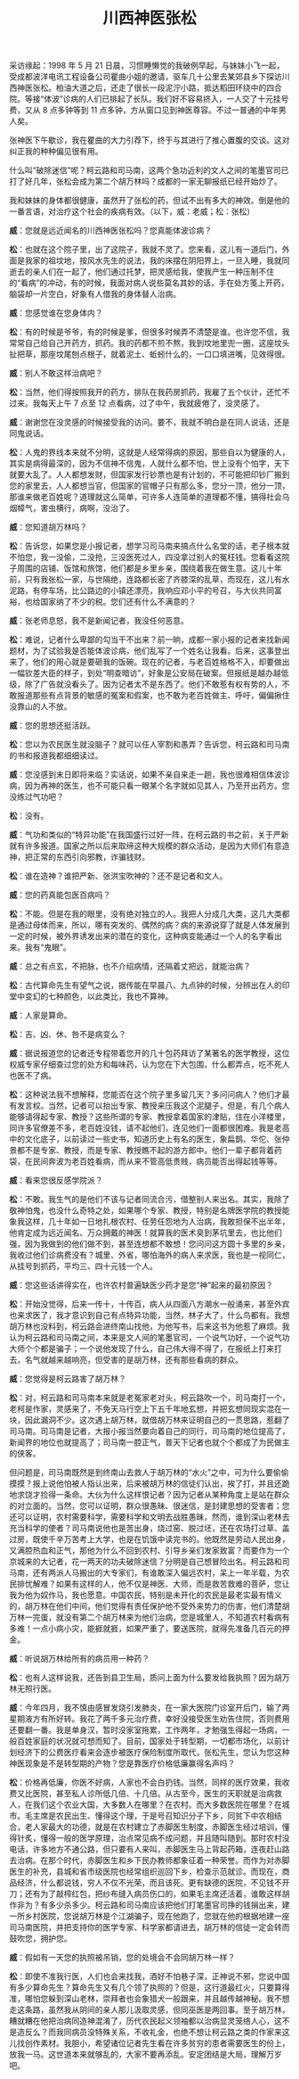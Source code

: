 ﻿---
title: 川西神医张松
---

采访缘起：1998 年 5 月 21 日晨，习惯睡懒觉的我破例早起，与妹妹小飞一起，受成都波洋电讯工程设备公司瞿曲小姐的邀请，驱车几十公里去某郊县乡下探访川西神医张松。柏油大道之后，还走了很长一段泥泞小路，抵达稻田环绕中的四合院。等接“体波”诊病的人们已排起了长队。我们好不容易挤入，一人交了十元挂号费，又从 8 点多钟等到 11 点多钟，方从窗口见到神医尊容。不过一普通的中年男人矣。

张神医下午歇诊，我在瞿曲的大力引荐下，终于与其进行了推心置腹的交谈。这对纠正我的种种偏见很有用。

什么叫“破除迷信”呢？柯云路和司马南，这两个急功近利的文人之间的笔墨官司已打了好几年，张松会成为第二个胡万林吗？成都的一家无聊报纸已经开始炒了。

我和妹妹的身体都很健康，虽然开了张松的药，但试不出有多大的神效。倒是他的一番言语，对治疗这个社会的疾病有效。（以下，威：老威；松：张松）

**威**：您就是远近闻名的川西神医张松吗？您真能体波诊病？

**松**：也就在这个院子里，出了这院子，我就不灵了。您来看，这儿有一道后门，外面是我家的祖坟地，按风水先生的说法，我的床摆在阴阳界上，一旦入睡，我就同逝去的亲人们在一起了，他们通过托梦，把灵感给我，使我产生一种压制不住的“看病”的冲动，有的时候，我面对病人说些莫名其妙的话，手在处方笺上开药，脑袋却一片空白，好象有人借我的身体替人治病。

**威**：您感觉谁在您身体内？

**松**：有的时候是爷爷，有的时候是爹，但很多时候弄不清楚是谁。也许您不信，我常常自己给自己开药方，抓药。我的药都不煎不熬，我到坟地里兜一圈，这座坟头扯把草，那座坟尾刨点根子，就着泥土、蚯蚓什么的，一口口填进嘴，见效得很。

**威**：别人不敢这样治病吧？

**松**：当然，他们得按照我开的药方，排队在我药房抓药，我雇了五个伙计，还忙不过来。我每天上午 7 点至 12 点看病，过了中午，我就疲倦了，没灵感了。

**威**：谢谢您在没灵感的时候接受我的访问。要不，我就不明白是在同人说话，还是同鬼说话。

**松**：人鬼的界线本来就不分明，这就是人经常得病的原因，那些自以为健康的人，其实是病得最深的，因为不信神不信鬼，人就什么都不怕，世上没有个怕字，天下就要大乱了。人人都想发财，但国家发行钞票也是有计划的，不可能把印钞厂搬到您的家里去，人人都想当官，但国家的官帽子只有那么多，您分一顶，他分一顶，那谁来做老百姓呢？道理就这么简单，可许多人连简单的道理都不懂，搞得社会乌烟幛气，害虫横行，病啊，没治了。

**威**：您知道胡万林吗？

**松**：告诉您，如果您是小报记者，想学习司马南来搞点什么名堂的话，老子根本就不怕您，我一没偷，二没抢，三没医死过人，四没拿过别人的冤枉钱。您看看这院子周围的店铺、饭馆和旅馆，他们都是乡里乡亲，围绕着我在做生意。这儿十年前，只有我张松一家，与世隔绝，连路都长密了齐膝深的乱草，而现在，这儿有水泥路，有停车场，比公路边的小镇还漂亮，我响应邓小平的号召，与大伙共同富裕，也给国家纳了不少的税。您们还有什么不满意的？

**威**：张老师息怒，我不是新闻记者，我没任何恶意。

**松**：难说，记者什么卑鄙的勾当干不出来？前一晌，成都一家小报的记者来找新闻题材，为了试验我是否能体波诊病，他们乱写了一个姓名让我看。后来，这事登出来了，他们的用心就是要砸我的饭碗。现在的记者，与老百姓格格不入，却要做出一幅钦差大臣的样子，到处“明查暗访”，好象是公安局在破案。但报纸是越办越低级，除了广告就没看头了。因为记者太不是东西了。他们不敢惹有权有势的人，不敢报道那些有点背景的敏感的冤案和假案，也不敢为老百姓做主、呼吁，偏偏揪住没靠山的人不放。

**威**：您的思想还挺活跃。

**松**：您以为农民医生就没脑子？就可以任人宰割和愚弄？告诉您，柯云路和司马南的书和报道我都细细读过。

**威**：您没感到末日即将来临？实话说，如果不亲自来走一趟，我也很难相信体波诊病，因为再神的医生，也不可能只看一眼某个名字就如见其人，乃至开出药方。您没练过气功吧？

**松**：没有。

**威**：气功和类似的“特异功能”在我国盛行过好一阵，在柯云路的书之前，关于严新就有许多报道。国家之所以后来取缔这种大规模的群众活动，是因为大师们有意造神，把正常的东西引向邪教，诈骗钱财。

**松**：谁在造神？谁把严新、张洪宝吹神的？还不是记者和文人。

**威**：您的药真能包医百病吗？

**松**：不能。但是在我的眼里，没有绝对独立的人。我把人分成几大类，这几大类都是通过母体而来，所以，哪有突发的、偶然的病？病的来源说穿了就是人体发展到一定的时候，被外界诱发出来的潜在的变化，这种病变能通过一个人的名字看出来。我有“鬼眼”。

**威**：总之有点玄，不把脉，也不介绍病情，还隔着丈把远，就能治病？

**松**：古代算命先生有望气之说，据传能在早晨八、九点钟的时候，分辨出在人的印堂中变幻的七种颜色，以此类比，我也不算神。

**威**：人家是算命。

**松**：吉、凶、休、咎不是病变么？

**威**：据说报道您的记者还专程带着您开的几十包药拜访了某著名的医学教授，这位权威专家仔细查过您的处方和每味药，认为您在下大包围，什么都弄点，吃不死人也医不了病。

**松**：这种说法我不想解释，您能否在这个院子里多留几天？多问问病人？他们才最有发言权。当然，记者可以抬出专家、教授来压我这个泥腿子，但是，有几个病人能够请得起专家、教授？这些所谓的专家、教授拿着国家的津贴，住在小洋楼里，同许多官僚差不多，老百姓没钱，请不起他们，连见他们一面都很困难。我是老高中的文化底子，以前读过一些史书，知道历史上有名的医生，象扁鹊、华佗、张仲景都不是专家、教授，而是专家、教授瞧不起的游方郎中。他们一辈子都背着药袋，在民间奔波为老百姓看病，而从来不管高低贵贱，病员能否出得起钱等等。

**威**：看来您很反感学院派？

**松**：不敢。我生气的是他们不该与记者同流合污，借整别人来出名。其实，我除了敬神怕鬼，也没什么奇特之处，如果哪个专家、教授，特别是名牌医学院的教授能象我这样，几十年如一日地扎根农村、任劳任怨地为人治病，我敢担保不出半年，他肯定成为远近闻名、万众拥戴的神医！就算我的医术臭到茅坑里去，也比他们强，因为我做到的他们做不到，甚至连想都不敢想！您问问这方圆十多里的乡亲，我收过他们诊病费没有？城里、外省，哪怕海外的病人来求医，我也是一视同仁，从挂号到抓药，平均三、四十元钱一个人。

**威**：您这些话讲得实在，也许农村普遍缺医少药才是您“神”起来的最初原因？

**松**：开始没觉得，后来一传十，十传百，病人从四面八方潮水一般涌来，甚至外宾也来求医了，我才意识到自己有点特异功能，当然，林子大了，什么鸟都有。我想胡万林也没料到，柯云路会进终南山找他，为他写书，后来这书为他惹了麻烦。我认为柯云路和司马南之间，本来是文人间的笔墨官司，一个说气功好，一个说气功大师个个都是骗子；一个说他发现了什么，自己伟大得不得了，在报纸上打来打去，名气就越来越响亮，但受害的是胡万林，还有那些看病的群众。

**威**：您觉得是柯云路害了胡万林？

**松**：对，柯云路和司马南本来就是老冤家老对头，柯云路吹一个，司马南打一个，老柯是作家，灵感来了，不免天马行空上下五千年地玄想，并把玄想同现实混在一块，因此漏洞不少。这次遇上胡万林，就借胡万林来证明自己的一贯思路，惹翻了司马南。司马南是记者，大报小报当然要向着自己的同行，司马南的地位提高了，新闻界的地位也就提高了；司马南一腔正气，普天下记者也就个个都成了为民做主的侠客。

但问题是，司马南既然是到终南山去救人于胡万林的“水火”之中，可为什么要偷偷摸摸？报上说他怕被人指认出来，后来被胡万林的信徒们认出，挨了打，并且还跪地求饶才捡得一条命。大伙为什么这样恨记者？因为记者从某种角度上是站在群众的对立面的。当然，您可以证明，群众很愚昧、很迷信，是封建思想的受害者；您还可以证明，农村需要科学，需要科学和文明去战胜愚昧，然而，谁到深山老林去充当科学的使者？司马南说他也是苦出身，烧过窑、脱过坯，还在农场打过草、盖过房，既使千辛万苦考上大学，也是在饥饿中读完书的。他既然是劳动人民出身，又满腔热血和正气，那他为什么不回到农村、引导乡亲们发家致富？而要作为一个京城来的大记者，花一两天的功夫破除迷信？分明是自己想冒险出名。柯云路和司马南，还有两派人马搬出的大专家们，有谁敢深入偏远农村，呆上一年半载，为农民排忧解难？如果有这样的人，他不仅是神医、大师，而是救苦救难的菩萨，您让我为他为奴作马，我也愿意。中国农民，特别是未开化的农民是最老实最有情义的，胡万林在他们中间，他们觉得有责任保护他不受外来势力的伤害，他们清楚胡万林一完蛋，就没有第二个胡万林来为他们治病，您是城里人，不知道农村看病有多难！一点小病小灾，能捱就捱，如果严重了，要送医院，就得先准备几百元的押金。

**威**：听说胡万林给所有的病员用一种药？

**松**：也有人这样说我，还告到县卫生局，质问上面为什么要发给我执照？因为胡万林无照行医。

**威**：今年四月，我不慎由感冒发烧引发肺炎，在一家大医院门诊室开后门，输了两星期液方有所好转。我花了两千多元治疗费，幸好没接受医生劝告住院，否则费用还要翻一番。我是单身汉，暂时没家室拖累，工作两年，才勉强生得起一场病，一般百姓家庭的状况就可想而知了。目前，国家处于转型期，一切都市场化，以前计划经济下的公费医疗看来会逐步被医疗保险制度所取代，张松先生，您认为您这种神医现象是不是转型期的产物？您是靠医疗价格低廉赢得名声吗？

**松**：价格再低廉，你医不好病，人家也不会白扔钱。当然，同样的医疗效果，我收费又比医院，甚至私人诊所低几倍、十几倍。从古至今，医生的天职就是治病救人，在我们这个农业大国，大多数人在哪里？在农村。而大多数医院在哪里？在城市。毛主席是农民出生、懂得这个理，于是号召知识分子下乡，同贫下中农相结合，老人家最大的功德，就是在农村建立了赤脚医生制度，赤脚医生经过培训，懂得针炙，懂得一般的医学原理，治点常见病不成问题，并且随叫随到。那时农村没电话，许多地方不通公路，但只要有人来叫，赤脚医生马上背起药箱，连夜赶山路去治病。在那个时代，赤脚医生和乡下民办教师都象征着一种荣誉。而作为对赤脚医生的补充，县城和省市级医院也经常组织巡回下乡，检查示范就诊。而现在，商品经济，什么都说钱，穷人不仅不光荣，而且该死。更有缺德的医院，不见钱不开刀；还有为了敲榨红包，把纱布缝入病员伤口的，如果毛主席还活着，谁敢这样胡作非为？有多少杀多少。柯云路和司马南应该把他们打笔墨官司挣的钱捐出来，建一所乡村医院，您说胡万林是个江湖骗子，现在他跑了，您就在他的根据地建一座司马南医院，并把支持你的医学专家、科学家都请进去，胡万林的信徒一定会转而鼓吹您，拥护您。

**威**：假如有一天您的执照被吊销，您的处境会不会同胡万林一样？

**松**：即使不准我行医，人们也会来找我，酒好不怕巷子深，正神说不邪，您说中国有多少算命先生？算命先生又有几个领了执照的？但是，这行道最红火，只要算得准，哪怕您躲到深山老林，崇拜者也会象猎犬一般跟来，并且越传越神秘。我不想走这条路，虽然我从阴间的亲人那儿汲取灵感，但同巫医是两回事。至于胡万林，糟就糟在他把治病同造神混淆了，历代农民起义领袖都以治病显灵笼络人心，这不是造反么？而我同病员没特殊关系，不收礼金，也绝不想让柯云路之类的作家来这儿找创作素材。我胆小，希望诸位记者先生看在许多贫穷的患者需要医生的份上，放我一马。这世道本来就够乱的，大家不要再添乱。安定团结是大局，理解万岁吧。
